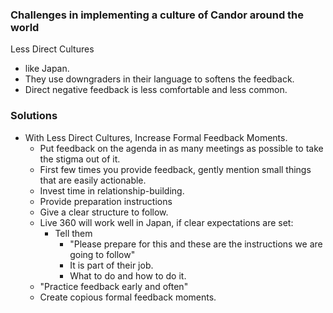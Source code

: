 ### Challenges in implementing a culture of Candor around the world
Less Direct Cultures
- like Japan.
- They use downgraders in their language to softens the feedback.
- Direct negative feedback is less comfortable and less common.

### Solutions
- With Less Direct Cultures, Increase Formal Feedback Moments.
    - Put feedback on the agenda in as many meetings as possible to take the stigma out of it.
    - First few times you provide feedback, gently mention small things that are easily actionable.
    - Invest time in relationship-building.
    - Provide preparation instructions 
    - Give a clear structure to follow.
    - Live 360 will work well in Japan, if clear expectations are set:
        - Tell them
            - "Please prepare for this and these are the instructions we are going to follow"
            - It is part of their job.
            - What to do and how to do it.
    - "Practice feedback early and often"
    - Create copious formal feedback moments.
